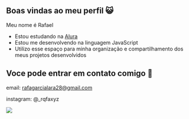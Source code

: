 ## Boas vindas ao meu perfil 😺

 Meu nome é Rafael

 - Estou estudando na [Alura](https://alura.com.br)
 - Estou me desenvolvendo na linguagem JavaScript
 - Utilizo esse espaço para minha organização e compartilhamento dos meus projetos desenvolvidos

## Voce pode entrar em contato comigo 📧

email: rafagarcialara28@gmail.com

instagram: @_rqfaxyz

![](https://media1.tenor.com/m/GVz497SFO60AAAAC/studio-ghibli-cutie.gif)
